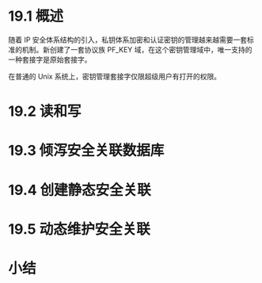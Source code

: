 # 19.1 概述

随着 IP 安全体系结构的引入，私钥体系加密和认证密钥的管理越来越需要一套标准的机制。新创建了一套协议族 PF_KEY 域，在这个密钥管理域中，唯一支持的一种套接字是原始套接字。

在普通的 Unix 系统上，密钥管理套接字仅限超级用户有打开的权限。

# 19.2 读和写

# 19.3 倾泻安全关联数据库

# 19.4 创建静态安全关联

# 19.5 动态维护安全关联

# 小结